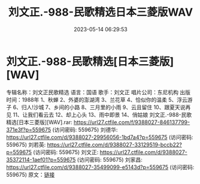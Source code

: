 ﻿---
title: 刘文正.-988-民歌精选日本三菱版WAV
date: 2023-05-14 06:29:53
categories: WAV车载音乐、镜像
tags: 华语中文
---
# 刘文正.-988-民歌精选[日本三菱版][WAV]

专辑名称：刘文正民歌精选
语言：国语
歌手：刘文正
唱片公司：东尼机构
出版时间：1988年
1、秋蝉
2、外婆的澎湖湾
3、兰花草
4、恰似你的温柔
5、浮云游子
6、归人!沙城
7、乡间的小路
8、三月里的小雨
9、云且留住
10、跟夏天说再见
11、让我们看云去
12、却上心头
13、雨中即景
14、俏姑娘
刘文正.-988-民歌精选[日本三菱版][WAV].rar: https://url27.ctfile.com/f/9388027-846137799-371e3f?p=559675
(访问密码: 559675)
刘德华: https://url27.ctfile.com/d/9388027-29956056-1bd7a4?p=559675
(访问密码: 559675)
刘若英: https://url27.ctfile.com/d/9388027-33129519-bccb22?p=559675
(访问密码: 559675)
刘文正: https://url27.ctfile.com/d/9388027-35372114-1aef01?p=559675
(访问密码: 559675)
刘家昌: https://url27.ctfile.com/d/9388027-35499099-e5143d?p=559675
(访问密码: 559675)
原文：[链接](https://blog.sina.com.cn/s/blog_1647c7e76010311v1.html)